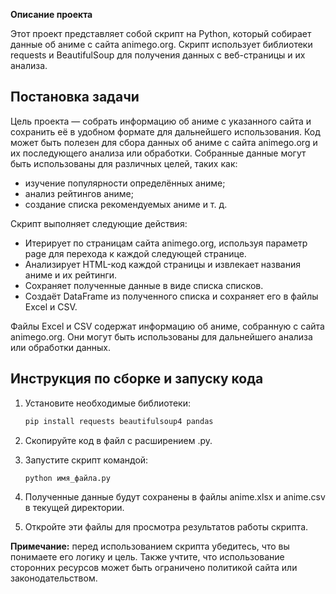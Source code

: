**Описание проекта**

Этот проект представляет собой скрипт на Python, который собирает данные об аниме с сайта animego.org. Скрипт использует библиотеки requests и BeautifulSoup для получения данных с веб-страницы и их анализа.

## **Постановка задачи**

Цель проекта — собрать информацию об аниме с указанного сайта и сохранить её в удобном формате для дальнейшего использования.
Код может быть полезен для сбора данных об аниме с сайта animego.org и их последующего анализа или обработки. Собранные данные могут быть использованы для различных целей, таких как:
* изучение популярности определённых аниме;
* анализ рейтингов аниме;
* создание списка рекомендуемых аниме и т. д.

Скрипт выполняет следующие действия:
* Итерирует по страницам сайта animego.org, используя параметр page для перехода к каждой следующей странице.
* Анализирует HTML-код каждой страницы и извлекает названия аниме и их рейтинги.
* Сохраняет полученные данные в виде списка списков.
* Создаёт DataFrame из полученного списка и сохраняет его в файлы Excel и CSV.

Файлы Excel и CSV содержат информацию об аниме, собранную с сайта animego.org. Они могут быть использованы для дальнейшего анализа или обработки данных.

## **Инструкция по сборке и запуску кода**

1. Установите необходимые библиотеки:
   ```bash
   pip install requests beautifulsoup4 pandas
   ```

2. Скопируйте код в файл с расширением .py.
3. Запустите скрипт командой:
   ```bash
   python имя_файла.py
   ```
4. Полученные данные будут сохранены в файлы anime.xlsx и anime.csv в текущей директории.
5. Откройте эти файлы для просмотра результатов работы скрипта.

**Примечание:** перед использованием скрипта убедитесь, что вы понимаете его логику и цель. Также учтите, что использование сторонних ресурсов может быть ограничено политикой сайта или законодательством.
